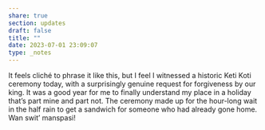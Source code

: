 ```yaml
---
share: true
section: updates
draft: false
title: ""
date: 2023-07-01 23:09:07
type: _notes
---
```



It feels cliché to phrase it like this, but I feel I witnessed a historic Keti Koti ceremony today, with a surprisingly genuine request for forgiveness by our king. It was a good year for me to finally understand my place in a holiday that’s part mine and part not. The ceremony made up for the hour-long wait in the half rain to get a sandwich for someone who had already gone home. Wan swit’ manspasi!
